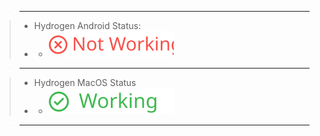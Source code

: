 <!-- SVGs for Status -->
[Working]: https://raw.githubusercontent.com/FRX397/GitHub-Markdown/main/blockquotes/badge/dark-theme/working.svg

[Not Working]: https://raw.githubusercontent.com/FRX397/GitHub-Markdown/main/blockquotes/badge/dark-theme/Nw.svg

> ___

>- Hydrogen Android Status:
> - - ![Not Working]

> ___

> - Hydrogen MacOS Status</summary>
> - - ![Working]

> ___ 
